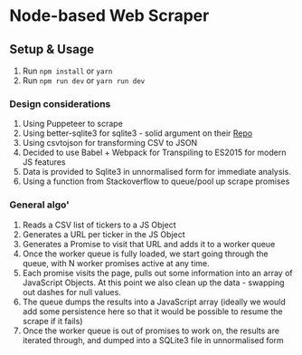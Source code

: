 # Node-based Web Scraper

## Setup & Usage

1.  Run `npm install` or `yarn`
2.  Run `npm run dev` or `yarn run dev`

### Design considerations

1.  Using Puppeteer to scrape
1.  Using better-sqlite3 for sqlite3 - solid argument on their [Repo](https://github.com/JoshuaWise/better-sqlite3/blob/master/README.md)
1.  Using csvtojson for transforming CSV to JSON
1.  Decided to use Babel + Webpack for Transpiling to ES2015 for modern JS features
1.  Data is provided to Sqlite3 in unnormalised form for immediate analysis.
1.  Using a function from Stackoverflow to queue/pool up scrape promises

### General algo'

1.  Reads a CSV list of tickers to a JS Object
1.  Generates a URL per ticker in the JS Object
1.  Generates a Promise to visit that URL and adds it to a worker queue
1.  Once the worker queue is fully loaded, we start going through the queue, with N worker promises active at any time.
1.  Each promise visits the page, pulls out some information into an array of JavaScript Objects. At this point we also clean up the data - swapping out dashes for null values.
1.  The queue dumps the results into a JavaScript array (ideally we would add some persistence here so that it would be possible to resume the scrape if it fails)
1.  Once the worker queue is out of promises to work on, the results are iterated through, and dumped into a SQLite3 file in unnormalised form
